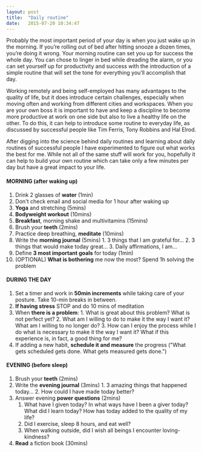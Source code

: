 ```yaml
---
layout: post
title:  "Daily routine"
date:   2015-07-20 10:34:47
---
```


Probably the most important period of your day is when you just wake up in the morning. If you’re rolling out of bed after hitting snooze a dozen times, you’re doing it wrong.
Your morning routine can set you up for success the whole day. You can chose to linger in bed while dreading the alarm, or you can set yourself up for productivity and success with the introduction of a simple routine that will set the tone for everything you’ll accomplish that day.

Working remotely and being self-employed has many advantages to the quality of life, but it does introduce certain challenges, especially when moving often and working from different cities and workspaces.
When you are your own boss it is important to have and keep a discipline to become more productive at work on one side but also to live a healthy life on the other.
To do this, it can help to introduce some routine to everyday life, as discussed by successful people like Tim Ferris, Tony Robbins and Hal Elrod.

After digging into the science behind daily routines and learning about daily routines of successful people I have experimented to figure out what works the best for me. While not all of the same stuff will work for you, hopefully it can help to build your own routine which can take only a few minutes per day but have a great impact to your life.

#### MORNING (after waking up)
1.	 Drink 2 glasses of **water** (1min)
2.   Don't check email and social media for 1 hour after waking up
3.	 **Yoga** and stretching (5mins)
4.   **Bodyweight workout**  (10mins)
5.	 **Breakfast**, morning shake and multivitamins (15mins)
6.	 Brush your **teeth** (2mins)
7.	 Practice deep breathing, **meditate** (10mins)
8.	 Write the **morning journal** (5mins)
    1. 3 things that I am grateful for…
    2. 3 things that would make today great…
    3. Daily affirmations, I am…
9. Define **3 most important goals** for today (1min)
10. (OPTIONAL) **What is bothering** me now the most? Spend 1h solving the problem


#### DURING THE DAY
1.	 Set a timer and work in **50min increments** while taking care of your posture. Take 10-min breaks in between.
2.	 **If having stress** STOP and do 10 mins of meditation
3.	 When **there is a problem**:
    1. What is great about this problem? What is not perfect yet?
    2.	What am I willing to do to make it the way I want it? What am I willing to no longer do?
    3.	How can I enjoy the process while I do what is necessary to make it the way I want it? What if this experience is, in fact, a good thing for me?
4. If adding a new habit, **schedule it and measure** the progress ("What gets scheduled gets done. What gets measured gets done.")

#### EVENING (before sleep)
1.	 Brush your **teeth** (2mins)
2.	 Write the **evening journal** (3mins)
    1.	3 amazing things that happened today…
    2.	How could I have made today better?
3. Answer evening **power questions** (2mins)
    1.	What have I given today? In what ways have I been a giver today? What did I learn today? How has today added to the quality of my life?
    2.	Did I exercise, sleep 8 hours, and eat well?
    3.	When walking outside, did I wish all beings I encounter loving-kindness?
4.	 **Read** a fiction book (30mins)
